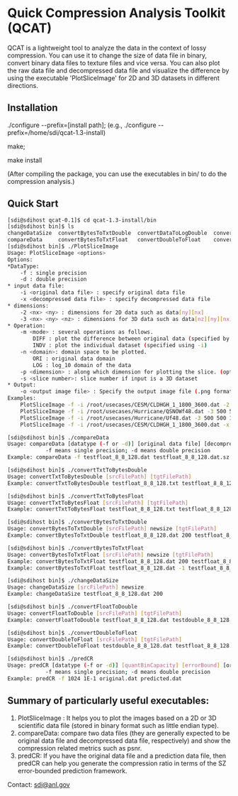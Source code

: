 # Quick Compression Analysis Toolkit (QCAT)

QCAT is a lightweight tool to analyze the data in the context of lossy compression. You can use it to change the size of data file in binary, convert binary data files to texture files and vice versa. You can also plot the raw data file and decompressed data file and visualize the difference by using the executable 'PlotSliceImage' for 2D and 3D datasets in different directions. 

## Installation
./configure --prefix=[install path]; (e.g., ./configure --prefix=/home/sdi/qcat-1.3-install)

make;

make install 

(After compiling the package, you can use the executables in bin/ to do the compression analysis.)

## Quick Start

```bash
[sdi@sdihost qcat-0.1]$ cd qcat-1.3-install/bin
[sdi@sdihost bin]$ ls
changeDataSize  convertBytesToTxtDouble  convertDataToLogDouble  convertFloatToDouble     convertTxtToBytesFloat  generateRandomData   PlotSliceImage	predCR
compareData     convertBytesToTxtFloat   convertDoubleToFloat    convertTxtToBytesDouble  generateIndexData       generateRandomData2  splitComplexData 
[sdi@sdihost bin]$ ./PlotSliceImage 
Usage: PlotSliceImage <options>
Options:
*DataType:
	-f : single precision
	-d : double precision
* input data file:
	-i <original data file> : specify original data file
	-x <decompressed data file> : specify decompressed data file
* dimensions: 
	-2 <nx> <ny> : dimensions for 2D data such as data[ny][nx]
	-3 <nx> <ny> <nz> : dimensions for 3D data such as data[nz][ny][nx] 
* Operation: 
	-m <mode> : several operations as follows.
		DIFF : plot the difference between original data (specified by -i) and decompressed data (specified by -x)
		INDV : plot the individual dataset (specified using -i)
	-n <domain>: domain space to be plotted.
		ORI : original data domain
		LOG : log_10 domain of the data
	-p <dimension> : along which dimension for plotting the slice. (options: 1, 2 or 3; default setting: 3
	-s <slice number>: slice number if input is a 3D dataset
* Output: 
	-o <output image file> : Specify the output image file (.png format)
Examples:
	PlotSliceImage -f -i /root/usecases/CESM/CLDHGH_1_1800_3600.dat -2 3600 1800 -m INDV -n ORI -o /root/usecases/CESM/CLDHGH_1_1800_3600.png
	PlotSliceImage -f -i /root/usecases/Hurricane/QSNOWf48.dat -3 500 500 100 -m INDV -n ORI -p 3 -s 50 -o /root/usecases/Hurricane/QSNOWf48.png
	PlotSliceImage -f -i /root/usecases/Hurricane/Uf48.dat -3 500 500 100 -m INDV -n ORI -s 50 -o /root/usecases/Hurricane/Uf48.png
	PlotSliceImage -f -i /root/usecases/CESM/CLDHGH_1_1800_3600.dat -x /root/usecases/CESM/CLDHGH_1_1800_3600.dat.sz.out -2 3600 1800 -m DIFF -n ORI -o /root/usecases/CESM/CLDHGH_1_1800_3600-diff.png

[sdi@sdihost bin]$ ./compareData
Usage: compareData [datatype (-f or -d)] [original data file] [decompressed data file]
			-f means single precision; -d means double precision
Example: compareData -f testfloat_8_8_128.dat testfloat_8_8_128.dat.sz.out

[sdi@sdihost bin]$ ./convertTxtToBytesDouble 
Usage: convertTxtToBytesDouble [srcFilePath] [tgtFilePath]
Example: convertTxtToBytesDouble testfloat_8_8_128.txt testfloat_8_8_128.dat

[sdi@sdihost bin]$ ./convertTxtToBytesFloat
Usage: convertTxtToBytesFloat [srcFilePath] [tgtFilePath]
Example: convertTxtToBytesFloat testfloat_8_8_128.txt testfloat_8_8_128.dat

[sdi@sdihost bin]$ ./convertBytesToTxtDouble 
Usage: convertBytesToTxtDouble [srcFilePath] newsize [tgtFilePath]
Example: convertBytesToTxtDouble testfloat_8_8_128.dat 200 testfloat_8_8_128.xls

[sdi@sdihost bin]$ ./convertBytesToTxtFloat 
Usage: convertBytesToTxtFloat [srcFilePath] newsize [tgtFilePath]
Example: convertBytesToTxtFloat testfloat_8_8_128.dat 200 testfloat_8_8_128.xls
Example: convertBytesToTxtFloat testfloat_8_8_128.dat -1 testfloat_8_8_128.xls

[sdi@sdihost bin]$ ./changeDataSize
Usage: changeDataSize [srcFilePath] newsize
Example: changeDataSize testfloat_8_8_128.dat 200

[sdi@sdihost bin]$ ./convertFloatToDouble 
Usage: convertFloatToDouble [srcFilePath] [tgtFilePath]
Example: convertFloatToDouble testfloat_8_8_128.dat testdouble_8_8_128.f64 

[sdi@sdihost bin]$ ./convertDoubleToFloat 
Usage: convertDoubleToFloat [srcFilePath] [tgtFilePath]
Example: convertDoubleToFloat testdouble_8_8_128.dat testfloat_8_8_128.dat

[sdi@sdihost bin]$ ./predCR
Usage: predCR [datatype (-f or -d)] [quantBinCapacity] [errorBound] [original data file] [predcted data file]
			-f means single precision; -d means double precision
Example: predCR -f 1024 1E-1 original.dat predicted.dat
```

## Summary of particularly useful executables: 
1. PlotSliceImage : It helps you to plot the images based on a 2D or 3D scientific data file (stored in binary format such as little endian type).
2. compareData: compare two data files (they are generally expected to be original data file and decompressed data file, respectively) and show the compression related metrics such as psnr.
3. predCR: If you have the original data file and a prediction data file, then predCR can help you generate the compression ratio in terms of the SZ error-bounded prediction framework. 



Contact: sdi@anl.gov
